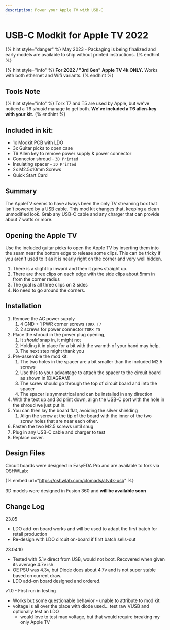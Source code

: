 ```yaml
---
description: Power your Apple TV with USB-C
---
```


# USB-C Modkit for Apple TV 2022

{% hint style="danger" %}
May 2023 - Packaging is being finalized and early models are available to ship without printed instructions.
{% endhint %}

{% hint style="info" %}
**For 2022 / "3rd Gen" Apple TV 4k ONLY.**  Works with both ethernet and Wifi variants.
{% endhint %}

## Tools Note

{% hint style="info" %}
Torx T7 and T5 are used by Apple, but we've noticed a T6 _should_ manage to get both. **We've included a T6 allen-key with your kit.**
{% endhint %}

## Included in kit:

* 1x Modkit PCB with LDO
* 3x Guitar picks to open case
* T6 Allen key to remove power supply & power connector
* Connector shroud - `3D Printed`
* Insulating spacer - `3D Printed`
* 2x M2.5x10mm Screws
* Quick Start Card

## Summary

The AppleTV seems to have always been the only TV streaming box that isn't powered by a USB cable. This mod kit changes that, keeping a clean unmodified look. Grab any USB-C cable and any charger that can provide about  7 watts or more.&#x20;

## Opening the Apple TV

Use the included guitar picks to open the Apple TV by inserting them into the seam near the bottom edge to release some clips. This can be tricky if you aren't used to it as it is nearly right on the corner and very well hidden.&#x20;

1. There is a slight lip inward and then it goes straight up.&#x20;
2. There are three clips on each edge with the side clips about 5mm in from the corner radius
3. The goal is all three clips on 3 sides
4. No need to go around the corners.

## Installation

1. &#x20;Remove the AC power supply&#x20;
   1. 4 GND + 1 PWR corner screws `TORX T7`
   2. 2 screws for power connector `TORX T5`
2. Place the shroud in the power plug opening,
   1. It _should_ snap in, it might not
   2. Holding it in place for a bit with the warmth of your hand may help.
   3. The next step might thank you&#x20;
3. Pre-assemble the mod kit:
   1. The two holes in the spacer are a bit smaller than the included M2.5 screws
   2. Use this to your advantage to attach the spacer to the circuit board as shown in \[DIAGRAM]
   3. The screw should go through the top of circuit board and into the spacer
   4. The spacer is symmetrical and can be installed in any direction
4. With the text up and 3d print down, align the USB-C port with the hole in the shroud we just put in.&#x20;
5. You can then lay the board flat, avoiding the silver shielding
   1. Align the screw at the tip of the board with the inner of the two screw holes that are near each other.
6. Fasten the two M2.5 screws until snug
7. Plug in any USB-C cable and charger to test
8. Replace cover.

## Design Files

Circuit boards were designed in EasyEDA Pro and are available to fork via OSHWLab:

{% embed url="https://oshwlab.com/clomads/atv4k-usb" %}

3D models were designed in Fusion 360 and **will be available soon**

## Change Log

23.05

* LDO add-on board works and will be used to adapt the first batch for retail production
* Re-design with LDO circuit on-board if first batch sells-out

23.04.10

* Tested with 5.1v direct from USB, would not boot. Recovered when given its average 4.7v ish.
* OE PSU was 4.3v, but Diode does about 4.7v and is not super stable based on current draw.
* LDO add-on board designed and ordered.

v1.0 - First run in testing

* Works but some questionable behavior - unable to attribute to mod kit
* voltage is all over the place with diode used... test raw VUSB and optionally test an LDO
  * would love to test max voltage, but that would require breaking my only Apple TV
